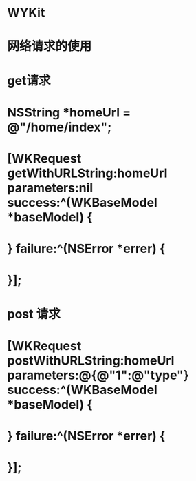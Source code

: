 # WYKit
# 网络请求的使用
# get请求 

#  NSString *homeUrl = @"/home/index";
#  [WKRequest getWithURLString:homeUrl parameters:nil success:^(WKBaseModel *baseModel) {

#    } failure:^(NSError *errer) {

#   }];

# post 请求

# [WKRequest postWithURLString:homeUrl parameters:@{@"1":@"type"} success:^(WKBaseModel *baseModel) {

# } failure:^(NSError *errer) {

# }];
